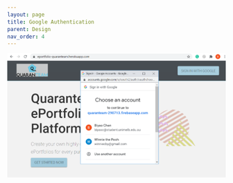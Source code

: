```yaml
---
layout: page
title: Google Authentication
parent: Design
nav_order: 4
---
```


![googleAuth](../img/googleAuth2.png)
